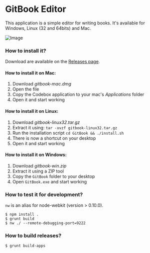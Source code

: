 # GitBook Editor

This application is a simple editor for writing books. It's available for Windows, Linux (32 and 64bits) and Mac.

![Image](https://raw.github.com/GitbookIO/editor/master/preview.png)

### How to install it?

Download are available on the [Releases page](https://github.com/GitbookIO/editor/releases).

#### How to install it on Mac:

1. Download *gitbook-mac.dmg*
2. Open the file
3. Copy the Codebox application to your mac's *Applications* folder
4. Open it and start working

#### How to install it on Linux:

1. Download *gitbook-linux32.tar.gz*
2. Extract it using: ```tar -xvzf gitbook-linux32.tar.gz```
3. Run the installation script ```cd GitBook && ./install.sh```
4. There is now a shortcut on your desktop
5. Open it and start working

#### How to install it on Windows:

1. Download *gitbook-win.zip*
2. Extract it using a ZIP tool
3. Copy the `GitBook` folder to your desktop
4. Open `GitBook.exe` and start working


### How to test it for development?

`nw` is an alias for node-webkit (version > 0.10.0).

```
$ npm install .
$ grunt build
$ nw ./ --remote-debugging-port=9222
```

### How to build releases?

```
$ grunt build-apps
```
